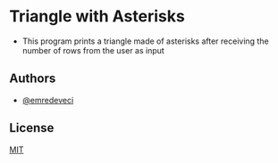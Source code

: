 # Triangle with Asterisks

- This program prints a triangle made of asterisks after receiving the number of rows from the user as input

## Authors

- [@emredeveci](https://github.com/emredeveci)


## License

[MIT](https://choosealicense.com/licenses/mit/)

